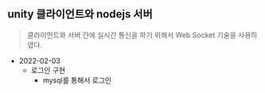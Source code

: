 ## unity 클라이언트와 nodejs 서버
> 클라이언트와 서버 간에 실시간 통신을 하기 위해서 Web Socket 기술을 사용하였다.
* 2022-02-03
  * 로그인 구현
    * mysql를 통해서 로그인